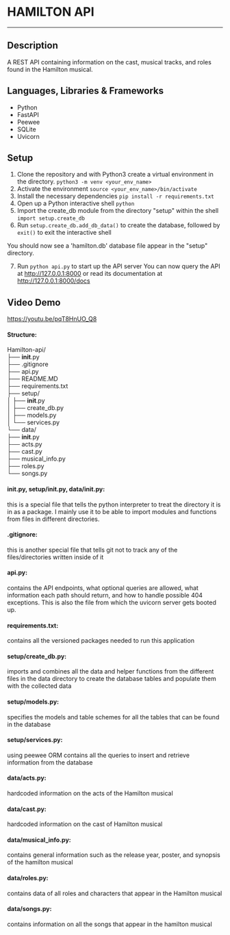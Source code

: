 # HAMILTON API
---


## Description
A REST API containing information on the cast, musical tracks, and roles found in the Hamilton musical.

## Languages, Libraries & Frameworks
* Python
* FastAPI
* Peewee
* SQLite
* Uvicorn


## Setup
1. Clone the repository and with Python3 create a virtual environment in the directory. `python3 -m venv <your_env_name>`
2. Activate the environment `source <your_env_name>/bin/activate`
3. Install the necessary dependencies `pip install -r requirements.txt`
4. Open up a Python interactive shell `python`
5. Import the create_db module from the directory "setup" within the shell `import setup.create_db`
6. Run `setup.create_db.add_db_data()` to create the database, followed by `exit()` to exit the interactive shell

You should now see a 'hamilton.db' database file appear in the "setup" directory.

7. Run `python api.py` to start up the API server
You can now query the API at http://127.0.0.1:8000
or read its documentation at http://127.0.0.1:8000/docs


## Video Demo
https://youtu.be/pqT8HnUO_Q8


#### Structure:
Hamilton-api/  
├── __init__.py  
├── .gitignore  
├── api.py  
├── README.MD  
├── requirements.txt  
├── setup/  
│   ├── __init__.py  
│   ├── create_db.py  
│   ├── models.py  
│   └── services.py  
└── data/  
    ├── __init__.py  
    ├── acts.py  
    ├── cast.py  
    ├── musical_info.py  
    ├── roles.py  
    └── songs.py  

#### __init__.py, setup/__init__.py, data/__init__.py:
this is a special file that tells the python interpreter to treat the directory it is in as a package. I mainly use it to be able to import modules and functions from files in different directories.

#### .gitignore:
this is another special file that tells git not to track any of the files/directories written inside of it

#### api.py:
contains the API endpoints, what optional queries are allowed, what information each path should return, and how to handle possible 404 exceptions. This is also the file from which the uvicorn server gets booted up.

#### requirements.txt:
contains all the versioned packages needed to run this  application

#### setup/create_db.py:
imports and combines all the data and helper functions from the different files in the data directory to create the database tables and populate them with the collected data

#### setup/models.py:
specifies the models and table schemes for all the tables that can be found in the database

#### setup/services.py:
using peewee ORM contains all the queries to insert and retrieve information from the database

#### data/acts.py:
hardcoded information on the acts of the Hamilton musical

#### data/cast.py:
hardcoded information on the cast of Hamilton musical

#### data/musical_info.py:
contains general information such as the release year, poster, and synopsis of the hamilton musical

#### data/roles.py:
contains data of all roles and characters that appear in the Hamilton musical

#### data/songs.py:
contains information on all the songs that appear in the hamilton musical